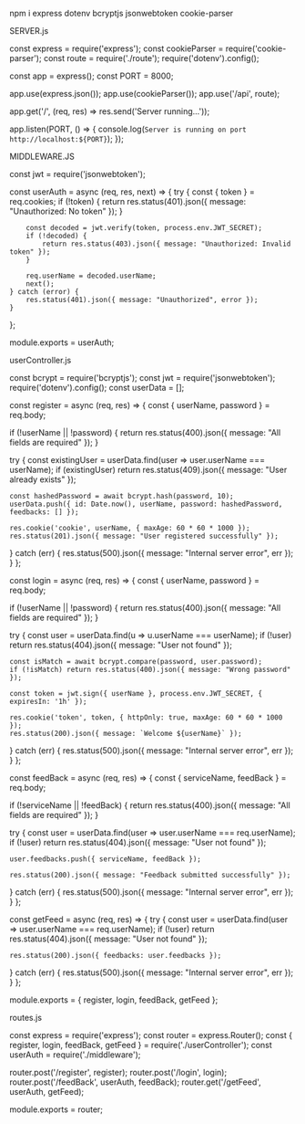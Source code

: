 npm i express dotenv bcryptjs jsonwebtoken cookie-parser

SERVER.js

const express = require('express');
const cookieParser = require('cookie-parser');
const route = require('./route');
require('dotenv').config();

const app = express();
const PORT = 8000;

app.use(express.json());
app.use(cookieParser());
app.use('/api', route);

app.get('/', (req, res) => res.send('Server running...'));

app.listen(PORT, () => {
  console.log(`Server is running on port http://localhost:${PORT}`);
});

MIDDLEWARE.JS

const jwt = require('jsonwebtoken');

const userAuth = async (req, res, next) => {
    try {
        const { token } = req.cookies;
        if (!token) {
            return res.status(401).json({ message: "Unauthorized: No token" });
        }

        const decoded = jwt.verify(token, process.env.JWT_SECRET);
        if (!decoded) {
            return res.status(403).json({ message: "Unauthorized: Invalid token" });
        }

        req.userName = decoded.userName; 
        next();
    } catch (error) {
        res.status(401).json({ message: "Unauthorized", error });
    }
};

module.exports = userAuth;


userController.js

const bcrypt = require('bcryptjs');
const jwt = require('jsonwebtoken');
require('dotenv').config();
const userData = [];

const register = async (req, res) => {
  const { userName, password } = req.body;

  if (!userName || !password) {
    return res.status(400).json({ message: "All fields are required" });
  }

  try {
    const existingUser = userData.find(user => user.userName === userName);
    if (existingUser) return res.status(409).json({ message: "User already exists" });

    const hashedPassword = await bcrypt.hash(password, 10);
    userData.push({ id: Date.now(), userName, password: hashedPassword, feedbacks: [] });

    res.cookie('cookie', userName, { maxAge: 60 * 60 * 1000 });
    res.status(201).json({ message: "User registered successfully" });
  } catch (err) {
    res.status(500).json({ message: "Internal server error", err });
  }
};

const login = async (req, res) => {
  const { userName, password } = req.body;

  if (!userName || !password) {
    return res.status(400).json({ message: "All fields are required" });
  }

  try {
    const user = userData.find(u => u.userName === userName);
    if (!user) return res.status(404).json({ message: "User not found" });

    const isMatch = await bcrypt.compare(password, user.password);
    if (!isMatch) return res.status(400).json({ message: "Wrong password" });

    const token = jwt.sign({ userName }, process.env.JWT_SECRET, { expiresIn: '1h' });

    res.cookie('token', token, { httpOnly: true, maxAge: 60 * 60 * 1000 });
    res.status(200).json({ message: `Welcome ${userName}` });
  } catch (err) {
    res.status(500).json({ message: "Internal server error", err });
  }
};

const feedBack = async (req, res) => {
  const { serviceName, feedBack } = req.body;

  if (!serviceName || !feedBack) {
    return res.status(400).json({ message: "All fields are required" });
  }

  try {
    const user = userData.find(user => user.userName === req.userName);
    if (!user) return res.status(404).json({ message: "User not found" });

    user.feedbacks.push({ serviceName, feedBack });

    res.status(200).json({ message: "Feedback submitted successfully" });
  } catch (err) {
    res.status(500).json({ message: "Internal server error", err });
  }
};

const getFeed = async (req, res) => {
  try {
    const user = userData.find(user => user.userName === req.userName);
    if (!user) return res.status(404).json({ message: "User not found" });

    res.status(200).json({ feedbacks: user.feedbacks });
  } catch (err) {
    res.status(500).json({ message: "Internal server error", err });
  }
};

module.exports = { register, login, feedBack, getFeed };


routes.js

const express = require('express');
const router = express.Router();
const { register, login, feedBack, getFeed } = require('./userController');
const userAuth = require('./middleware');

router.post('/register', register);
router.post('/login', login);
router.post('/feedBack', userAuth, feedBack);
router.get('/getFeed', userAuth, getFeed);

module.exports = router;
